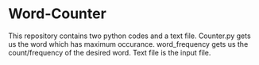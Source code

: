 # Word-Counter
This repository contains two python codes and a text file.
Counter.py gets us the word which has maximum occurance.
word_frequency gets us the count/frequency of the desired word.
Text file is the input file.

